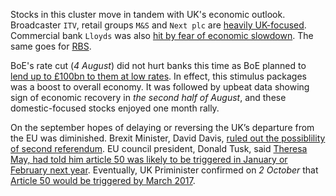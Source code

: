 Stocks in this cluster move in tandem with UK's economic outlook. Broadcaster `ITV`, retail groups `M&S` and `Next plc` are [heavily UK-focused](https://webcache.googleusercontent.com/search?q=cache:Kor6a1pqw4wJ:https://www.ft.com/content/457624be-8fa3-11e6-a72e-b428cb934b78+&cd=1&hl=en&ct=clnk&gl=th). Commercial bank `Lloyds` was also [hit by fear of economic slowdown](http://www.nytimes.com/2016/07/29/business/dealbook/lloyds-earnings.html). The same goes for [RBS](http://uk.reuters.com/article/uk-rbs-results-idUKKCN10G0G1).

BoE's rate cut (*4 August*) did not hurt banks this time as BoE planned to [lend up to £100bn to them at low rates](http://www.bankofengland.co.uk/markets/Documents/marketnotice160804apftfs.pdf). In effect, this stimulus packages was a boost to overall economy. It was followed by upbeat data showing sign of economic recovery in *the second half of August*, and these domestic-focused stocks enjoyed one month rally.

On the september hopes of delaying or reversing the UK’s departure from the EU was diminished. Brexit Minister, David Davis, [ruled out the possiblility of second referendum](http://uk.reuters.com/article/uk-britain-eu-davis-trade-idUKKCN11B1VP). EU council president, Donald Tusk, said [Theresa May, had told him article 50 was likely to be triggered in January or February next year](https://www.theguardian.com/politics/2016/sep/16/theresa-may-likely-trigger-article-50-brexit-talks-early-2017). Eventually, UK Priminister confirmed on *2 October* that [Article 50 would be triggered by March 2017](http://www.bbc.com/news/uk-politics-37532364).